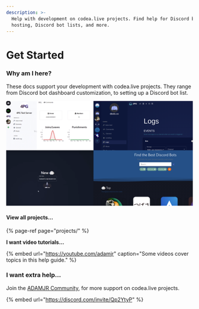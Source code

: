 ```yaml
---
description: >-
  Help with development on codea.live projects. Find help for Discord bots, 24/7
  hosting, Discord bot lists, and more.
---
```


# Get Started

### Why am I here?

These docs support your development with codea.live projects. They range from Discord bot dashboard customization, to setting up a Discord bot list.

![1PG \(top left\), DBots \(top right\), 6PG \(bottom left\), DBots \(bottom right\).](.gitbook/assets/projects.png)

#### View all projects...

{% page-ref page="projects/" %}

**I want video tutorials...**

{% embed url="https://youtube.com/adamjr" caption="Some videos cover topics in this help guide." %}

### I want extra help...

Join the [ADAMJR Community](https://discord.com/invite/Qp2YtyP), for more support on codea.live projects.

{% embed url="https://discord.com/invite/Qp2YtyP" %}

